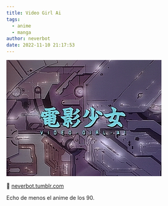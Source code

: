 ```yaml
---
title: Video Girl Ai
tags:
  - anime
  - manga
author: neverbot
date: 2022-11-10 21:17:53
---
```


![odpjvkZpEd1ut99uwo1](./video-girl-ai/odpjvkZpEd1ut99uwo1.gif)

🔗 [neverbot.tumblr.com](https://neverbot.tumblr.com/post/163039324158/video-girl-ai-1992)

Echo de menos el anime de los 90.
